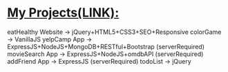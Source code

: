# [My Projects(LINK):](https://mohibullahkamal.github.io/myProjects/) 

eatHealthy Website -> jQuery+HTML5+CSS3+SEO+Responsive
colorGame          -> VanillaJS
yelpCamp App       -> ExpressJS+NodeJS+MongoDB+RESTful+Bootstrap (serverRequired)
movieSearch App    -> ExpressJS+NodeJS+omdbAPI (serverRequired)
addFriend App      -> ExpressJS (serverRequired)
todoList           -> jQuery
